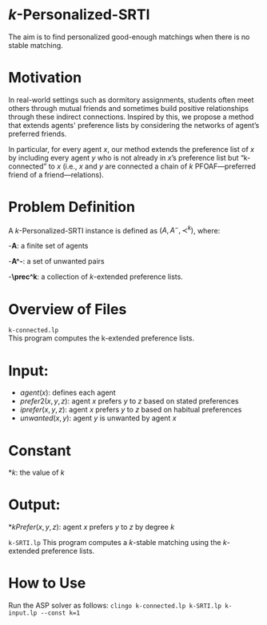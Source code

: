 # $k$-Personalized-SRTI
The aim is to find personalized good-enough matchings when there is no stable matching.

# Motivation
In real-world settings such as dormitory assignments, students often meet others through mutual friends and sometimes build positive relationships through these indirect connections. Inspired by this, we propose a method that extends agents' preference lists by considering the networks of agent’s preferred friends.

In particular, for every agent $x$, our method extends the preference list of $x$ by including every agent $y$ who is not already in $x$’s preference list but “k-connected” to $x$ (i.e., $x$ and $y$ are connected a chain of $k$ PFOAF—preferred friend of a friend—relations).

# Problem Definition
A $k$-Personalized-SRTI instance is defined as $(A,A^-,\prec^k)$, where:

-**A**: a finite set of agents

-**A^-**: a set of unwanted pairs

-**\prec^k**: a collection of $k$-extended preference lists.

# Overview of Files

```k-connected.lp```  
This program computes the k-extended preference lists.
# Input:
- $agent(x)$: defines each agent
- $prefer2(x,y,z)$: agent $x$ prefers $y$ to $z$ based on stated preferences
- $iprefer(x,y,z)$: agent $x$ prefers $y$ to $z$ based on habitual preferences
- $unwanted(x,y)$: agent $y$ is unwanted by agent $x$
# Constant 
*$k$: the value of $k$
# Output: 
*$kPrefer(x,y,z)$: agent $x$ prefers $y$ to $z$ by degree $k$

```k-SRTI.lp```
This program computes a $k$-stable matching using the $k$-extended preference lists.

# How to Use
Run the ASP solver as follows:
```clingo k-connected.lp k-SRTI.lp k-input.lp --const k=1```
